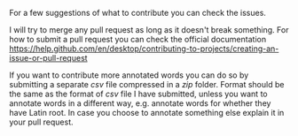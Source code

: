 For a few suggestions of what to contribute you can check the issues.

I will try to merge any pull request as long as it doesn't break something.
For how to submit a pull request you can check the official documentation
<https://help.github.com/en/desktop/contributing-to-projects/creating-an-issue-or-pull-request>

If you want to contribute more annotated words you can do so by submitting a separate _csv_ file compressed in a _zip_
folder. Format should be the same as the format of _csv_ file I have submitted, unless you want to annotate words in a different way,
e.g. annotate words for whether they have Latin root.
In case you choose to annotate something else explain it in your pull request.

